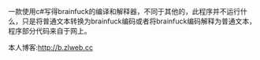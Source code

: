 一款使用c#写得brainfuck的编译和解释器，不同于其他的，此程序并不运行什么，只是将普通文本转换为brainfuck编码或者将brainfuck编码解释为普通文本，程序部分代码来自于网上。

本人博客:http://b.zlweb.cc